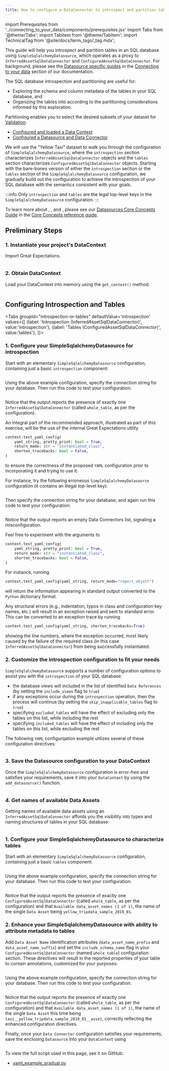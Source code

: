 ```yaml
---
title: How to configure a DataConnector to introspect and partition tables in SQL
---
```

import Prerequisites from '../connecting_to_your_data/components/prerequisites.jsx'
import Tabs from '@theme/Tabs';
import TabItem from '@theme/TabItem';
import TechnicalTag from '@site/docs/term_tags/_tag.mdx';

This guide will help you introspect and partition tables in an SQL database using `SimpleSqlalchemyDatasource`, which
operates as a proxy to `InferredAssetSqlDataConnector` and `ConfiguredAssetSqlDataConnector`.  For background, please
see the [Datasource specific guides](../connecting_to_your_data/index.md) in the [Connecting to your data](../connecting_to_your_data/connect_to_data_overview.md) section of our documentation.

The SQL database introspection and partitioning are useful for:
- Exploring the schema and column metadata of the tables in your SQL database, and
- Organizing the tables into <TechnicalTag tag="data_asset" text="Data Assets" /> according to the partitioning considerations informed by this exploration.

Partitioning enables you to select the desired subsets of your dataset for [Validation](../../reference/validation.md).

<Prerequisites>

- [Configured and loaded a Data Context](../../tutorials/getting_started/tutorial_setup.md)
- [Configured a Datasource and Data Connector](../../reference/datasources.md)

</Prerequisites>

We will use the "Yellow Taxi" dataset to walk you through the configuration of `SimpleSqlalchemyDatasource`, where
the `introspection` section characterizes `InferredAssetSqlDataConnector` objects and the `tables` section characterizes
`ConfiguredAssetSqlDataConnector` objects.  Starting with the bare-bones version of either the `introspection` section
or the `tables` section of the `SimpleSqlalchemyDatasource` configuration, we gradually build out the configuration to
achieve the introspection of your SQL database with the semantics consistent with your goals.

:::info
Only `introspection` and `tables` are the legal top-level keys in the `SimpleSqlalchemyDatasource` configuration.
:::

To learn more about <TechnicalTag tag="datasource" text="Datasources" />, <TechnicalTag tag="data_connector" text="Data Connectors" />, and <TechnicalTag tag="batch" text="Batch(es)" />, please see our [Datasources Core Concepts Guide](../../reference/datasources.md) in the [Core Concepts reference guide](../../reference/core_concepts.md).

## Preliminary Steps

### 1. Instantiate your project's DataContext

Import Great Expectations.

```python file=../../../tests/integration/docusaurus/connecting_to_your_data/how_to_introspect_and_partition_your_data/sql_database/yaml_example_gradual.py#L4-L5
```

### 2. Obtain DataContext

Load your DataContext into memory using the `get_context()` method.

```python file=../../../tests/integration/docusaurus/connecting_to_your_data/how_to_introspect_and_partition_your_data/sql_database/yaml_example_gradual.py#L9
```

## Configuring Introspection and Tables

<Tabs
  groupId="introspection-or-tables"
  defaultValue='introspection'
  values={[
  {label: 'Introspection (InferredAssetSqlDataConnector)', value:'introspection'},
  {label: 'Tables (ConfiguredAssetSqlDataConnector)', value:'tables'},
  ]}>

<TabItem value="introspection">

### 1. Configure your SimpleSqlalchemyDatasource for introspection

Start with an elementary `SimpleSqlalchemyDatasource` configuration, containing just a basic `introspection` component:

```python file=../../../tests/integration/docusaurus/connecting_to_your_data/how_to_introspect_and_partition_your_data/sql_database/yaml_example_gradual.py#L13-L20
```

Using the above example configuration, specify the connection string for your database.  Then run this code to test your
configuration:

```python file=../../../tests/integration/docusaurus/connecting_to_your_data/how_to_introspect_and_partition_your_data/sql_database/yaml_example_gradual.py#L31
```

Notice that the output reports the presence of exactly one `InferredAssetSqlDataConnector` (called `whole_table`, as per
the configuration).

An integral part of the recommended approach, illustrated as part of this exercise, will be the use of the internal
Great Expectations utility

```python
context.test_yaml_config(
    yaml_string, pretty_print: bool = True,
    return_mode: str = "instantiated_class",
    shorten_tracebacks: bool = False,
)
```

to ensure the correctness of the proposed `YAML` configuration prior to incorporating it and trying to use it.

For instance, try the following erroneous `SimpleSqlalchemyDatasource` configuration (it contains an illegal top-level
key):

```python file=../../../tests/integration/docusaurus/connecting_to_your_data/how_to_introspect_and_partition_your_data/sql_database/yaml_example_gradual.py#L35-L42
```

Then specify the connection string for your database, and again run this code to test your configuration:

```python file=../../../tests/integration/docusaurus/connecting_to_your_data/how_to_introspect_and_partition_your_data/sql_database/yaml_example_gradual.py#L48
```

Notice that the output reports an empty Data Connectors list, signaling a misconfiguration.

Feel free to experiment with the arguments to

```python
context.test_yaml_config(
    yaml_string, pretty_print: bool = True,
    return_mode: str = "instantiated_class",
    shorten_tracebacks: bool = False,
)
```

For instance, running

```python
context.test_yaml_config(yaml_string, return_mode="report_object")
```

will return the information appearing in standard output converted to the `Python` dictionary format.

Any structural errors (e.g., indentation, typos in class and configuration key names, etc.) will result in an exception
raised and sent to standard error.  This can be converted to an exception trace by running

```python
context.test_yaml_config(yaml_string, shorten_tracebacks=True)
```

showing the line numbers, where the exception occurred, most likely caused by the failure of the required class (in this
case `InferredAssetSqlDataConnector`) from being successfully instantiated.

### 2. Customize the introspection configuration to fit your needs

`SimpleSqlalchemyDatasource` supports a number of configuration options to assist you with the `introspection` of your
SQL database:

- the database views will included in the list of identified `Data References` (by setting the `include_views` flag to
`true`)
- if any exceptions occur during the `introspection` operation, then the process will continue (by setting the
`skip_inapplicable_tables` flag to `true`)
- specifying `excluded_tables` will have the effect of excluding only the tables on this list, while including the rest
- specifying `included_tables` will have the effect of including only the tables on this list, while excluding the rest

The following `YAML` configurqation example utilizes several of these configuration directives:

```python file=../../../tests/integration/docusaurus/connecting_to_your_data/how_to_introspect_and_partition_your_data/sql_database/yaml_example_gradual.py#L52-L65
```

### 3. Save the Datasource configuration to your DataContext

Once the `SimpleSqlalchemyDatasource` configuration is error-free and satisfies your requirements, save it into your
`DataContext` by using the `add_datasource()` function.

```python file=../../../tests/integration/docusaurus/connecting_to_your_data/how_to_introspect_and_partition_your_data/sql_database/yaml_example_gradual.py#L73
```

### 4. Get names of available Data Assets

Getting names of available data assets using an `InferredAssetSqlDataConnector` affords you the visibility into types
and naming structures of tables in your SQL database:

```python file=../../../tests/integration/docusaurus/connecting_to_your_data/how_to_introspect_and_partition_your_data/sql_database/yaml_example_gradual.py#L77-L79
```

</TabItem>

<TabItem value="tables">

### 1. Configure your SimpleSqlalchemyDatasource to characterize tables

Start with an elementary `SimpleSqlalchemyDatasource` configuration, containing just a basic `tables` component:

```python file=../../../tests/integration/docusaurus/connecting_to_your_data/how_to_introspect_and_partition_your_data/sql_database/yaml_example_gradual.py#L85-L94
```

Using the above example configuration, specify the connection string for your database.  Then run this code to test your
configuration:

```python file=../../../tests/integration/docusaurus/connecting_to_your_data/how_to_introspect_and_partition_your_data/sql_database/yaml_example_gradual.py#L100
```

Notice that the output reports the presence of exactly one `ConfiguredAssetSqlDataConnector` (called `whole_table`, as
per the configuration) and that `Available data_asset_names (1 of 1)`, the name of the single `Data Asset` being
`yellow_tripdata_sample_2019_01`.

### 2. Enhance your SimpleSqlalchemyDatasource with ability to attribute metadata to tables

Add `Data Asset Name` identification attributes (`data_asset_name_prefix` and `data_asset_name_suffix`) and set the
`include_schema_name` flag in your `ConfiguredAssetSqlDataConnector` (named `whole_table`) configuration section.  These
directives will result in the reported properties of your table to contain annotations, customized for your purposes:

```python file=../../../tests/integration/docusaurus/connecting_to_your_data/how_to_introspect_and_partition_your_data/sql_database/yaml_example_gradual.py#L104-L117
```

Using the above example configuration, specify the connection string for your database.  Then run this code to test your
configuration:

```python file=../../../tests/integration/docusaurus/connecting_to_your_data/how_to_introspect_and_partition_your_data/sql_database/yaml_example_gradual.py#L123
```

Notice that the output reports the presence of exactly one `ConfiguredAssetSqlDataConnector` (called `whole_table`, as
per the configuration) and that `Available data_asset_names (1 of 1)`, the name of the single `Data Asset` this time
being `taxi__yellow_tripdata_sample_2019_01__asset`, correctly reflecting the enhanced configuration directives.

Finally, once your `Data Connector` configuration satisfies your requirements, save the enclosing `Datasource` into your
`DataContext` using

```python file=../../../tests/integration/docusaurus/connecting_to_your_data/how_to_introspect_and_partition_your_data/sql_database/yaml_example_gradual.py#L127
```

</TabItem>

</Tabs>


To view the full script used in this page, see it on GitHub:

- [yaml_example_gradual.py](https://github.com/great-expectations/great_expectations/blob/develop/tests/integration/docusaurus/connecting_to_your_data/how_to_introspect_and_partition_your_data/sql_database/yaml_example_gradual.py)
